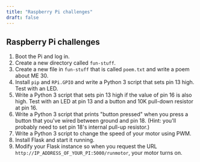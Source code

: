 ```yaml
---
title: "Raspberry Pi challenges"
draft: false
---
```


## Raspberry Pi challenges

1. Boot the Pi and log in.
2. Create a new directory called `fun-stuff`.
3. Create a new file in `fun-stuff` that is called `poem.txt` and write a poem about ME 30.
4. Install `pip` and `RPi.GPIO` and write a Python 3 script that sets pin 13 high. Test with an LED.
5. Write a Python 3 script that sets pin 13 high if the value of pin 16 is also high. Test with an LED at pin 13 and a button and 10K pull-down resistor at pin 16.
6. Write a Python 3 script that prints "button pressed" when you press a button that you've wired between ground and pin 18. (Hint: you'll probably need to set pin 18's internal pull-up resistor.)
7. Write a Python 3 script to change the speed of your motor using PWM.
8. Install Flask and start it running.
9. Modify your Flask instance so when you request the URL `http://IP_ADDRESS_OF_YOUR_PI:5000/runmotor`, your motor turns on.
